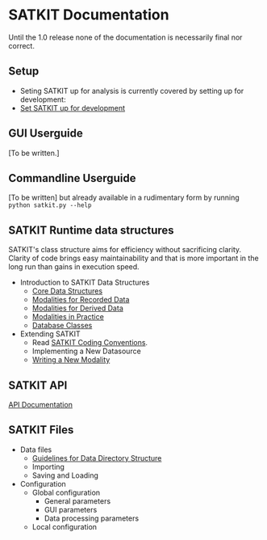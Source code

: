 # SATKIT Documentation

Until the 1.0 release none of the documentation is necessarily final nor correct.

## Setup

- Seting SATKIT up for analysis is currently covered by setting up for development:
- [Set SATKIT up for development](SetupForDevelopment.markdown)

## GUI Userguide

[To be written.]

## Commandline Userguide

[To be written] but already available in a rudimentary form by running
`python satkit.py --help`

## SATKIT Runtime data structures

SATKIT's class structure aims for efficiency without sacrificing clarity. Clarity of code brings easy maintainability and that is more important in the long run than gains in execution speed.

- Introduction to SATKIT Data Structures
  - [Core Data Structures](CoreDataStructures.markdown)
  - [Modalities for Recorded Data](ModalitiesforRecordedData.markdown)
  - [Modalities for Derived Data](ModalitiesforDerivedData.markdown)
  - [Modalities in Practice](ModalitiesinPractice.markdown)
  - [Database Classes](DatabaseClasses.markdown)
- Extending SATKIT
  - Read [SATKIT Coding Conventions](SATKIT_coding_conventions.markdown).
  - Implementing a New Datasource
  - [Writing a New Modality](WritingNewModality.markdown)

## SATKIT API

[API Documentation](api/index.html)

## SATKIT Files

- Data files
  - [Guidelines for Data Directory Structure](DirectoryStructure.markdown)
  - Importing
  - Saving and Loading
- Configuration
  - Global configuration
    - General parameters
    - GUI parameters
    - Data processing parameters
  - Local configuration
